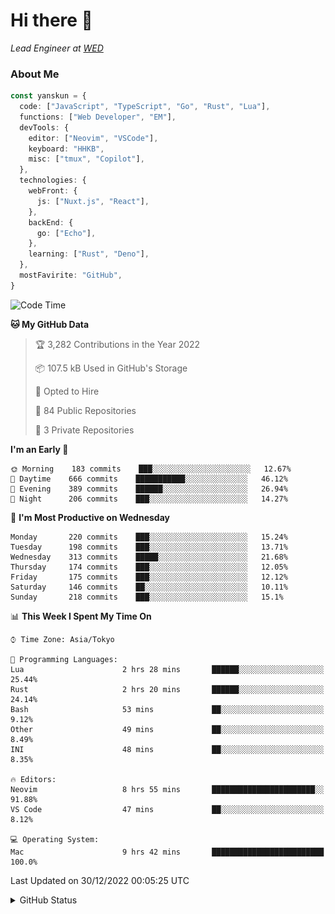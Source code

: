 # Hi there&nbsp;:wave:

_Lead Engineer at [WED](https://github.com/wedinc)_

### About Me

```ts
const yanskun = {
  code: ["JavaScript", "TypeScript", "Go", "Rust", "Lua"],
  functions: ["Web Developer", "EM"],
  devTools: {
    editor: ["Neovim", "VSCode"],
    keyboard: "HHKB",
    misc: ["tmux", "Copilot"],
  },
  technologies: {
    webFront: {
      js: ["Nuxt.js", "React"],
    },
    backEnd: {
      go: ["Echo"],
    },
    learning: ["Rust", "Deno"],
  },
  mostFavirite: "GitHub",
}
```

<!--START_SECTION:waka-->
![Code Time](http://img.shields.io/badge/Code%20Time-55%20hrs%2010%20mins-blue)

**🐱 My GitHub Data** 

> 🏆 3,282 Contributions in the Year 2022
 > 
> 📦 107.5 kB Used in GitHub's Storage 
 > 
> 💼 Opted to Hire
 > 
> 📜 84 Public Repositories 
 > 
> 🔑 3 Private Repositories  
 > 
**I'm an Early 🐤** 

```text
🌞 Morning    183 commits    ███░░░░░░░░░░░░░░░░░░░░░░   12.67% 
🌆 Daytime    666 commits    ███████████░░░░░░░░░░░░░░   46.12% 
🌃 Evening    389 commits    ██████░░░░░░░░░░░░░░░░░░░   26.94% 
🌙 Night      206 commits    ███░░░░░░░░░░░░░░░░░░░░░░   14.27%

```
📅 **I'm Most Productive on Wednesday** 

```text
Monday       220 commits    ███░░░░░░░░░░░░░░░░░░░░░░   15.24% 
Tuesday      198 commits    ███░░░░░░░░░░░░░░░░░░░░░░   13.71% 
Wednesday    313 commits    █████░░░░░░░░░░░░░░░░░░░░   21.68% 
Thursday     174 commits    ███░░░░░░░░░░░░░░░░░░░░░░   12.05% 
Friday       175 commits    ███░░░░░░░░░░░░░░░░░░░░░░   12.12% 
Saturday     146 commits    ██░░░░░░░░░░░░░░░░░░░░░░░   10.11% 
Sunday       218 commits    ███░░░░░░░░░░░░░░░░░░░░░░   15.1%

```


📊 **This Week I Spent My Time On** 

```text
⌚︎ Time Zone: Asia/Tokyo

💬 Programming Languages: 
Lua                      2 hrs 28 mins       ██████░░░░░░░░░░░░░░░░░░░   25.44% 
Rust                     2 hrs 20 mins       ██████░░░░░░░░░░░░░░░░░░░   24.14% 
Bash                     53 mins             ██░░░░░░░░░░░░░░░░░░░░░░░   9.12% 
Other                    49 mins             ██░░░░░░░░░░░░░░░░░░░░░░░   8.49% 
INI                      48 mins             ██░░░░░░░░░░░░░░░░░░░░░░░   8.35%

🔥 Editors: 
Neovim                   8 hrs 55 mins       ███████████████████████░░   91.88% 
VS Code                  47 mins             ██░░░░░░░░░░░░░░░░░░░░░░░   8.12%

💻 Operating System: 
Mac                      9 hrs 42 mins       █████████████████████████   100.0%

```


 Last Updated on 30/12/2022 00:05:25 UTC
<!--END_SECTION:waka-->

<details>
<summary>GitHub Status</summary>
<picture>
  <source media="(prefers-color-scheme: dark)" srcset="https://raw.githubusercontent.com/yanskun/yanskun/master/profile-summary-card-output/nord_dark/0-profile-details.svg">
 <img src="https://raw.githubusercontent.com/yanskun/yanskun/master/profile-summary-card-output/default/0-profile-details.svg">
</picture>
<br>
<picture>
  <source media="(prefers-color-scheme: dark)" srcset="https://raw.githubusercontent.com/yanskun/yanskun/master/profile-summary-card-output/nord_dark/1-repos-per-language.svg">
 <img src="https://raw.githubusercontent.com/yanskun/yanskun/master/profile-summary-card-output/default/1-repos-per-language.svg">
</picture>
<picture>
  <source media="(prefers-color-scheme: dark)" srcset="https://raw.githubusercontent.com/yanskun/yanskun/master/profile-summary-card-output/nord_dark/2-most-commit-language.svg">
 <img src="https://raw.githubusercontent.com/yanskun/yanskun/master/profile-summary-card-output/default/2-most-commit-language.svg">
</picture>
<br>
<picture>
  <source media="(prefers-color-scheme: dark)" srcset="https://raw.githubusercontent.com/yanskun/yanskun/master/profile-summary-card-output/nord_dark/3-stats.svg">
 <img src="https://raw.githubusercontent.com/yanskun/yanskun/master/profile-summary-card-output/default/3-stats.svg">
</picture>
<picture>
  <source media="(prefers-color-scheme: dark)" srcset="https://raw.githubusercontent.com/yanskun/yanskun/master/profile-summary-card-output/nord_dark/4-productive-time.svg">
 <img src="https://raw.githubusercontent.com/yanskun/yanskun/master/profile-summary-card-output/default/4-productive-time.svg">
</picture>
</details>
